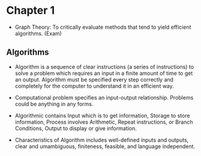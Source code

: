 # Chapter 1

- Graph Theory: To critically evaluate methods that tend to yield efficient algorithms. (Exam)

## Algorithms

- Algorithm is a sequence of clear instructions (a series of instructions) to solve a problem which requires an input in a finite amount of time to get an output. Algorithm must be specified every step correctly and completely for the computer to understand it in an efficient way.

- Computational problem specifies an input-output relationship. Problems could be anything in any forms.

- Algorithmic contains Input which is to get information, Storage to store information, Process involves Arithmetic, Repeat instructions, or Branch Conditions, Output to display or give information.

- Characteristics of Algorithm includes well-defined inputs and outputs, clear and umambiguous, finiteness, feasible, and language independent.
